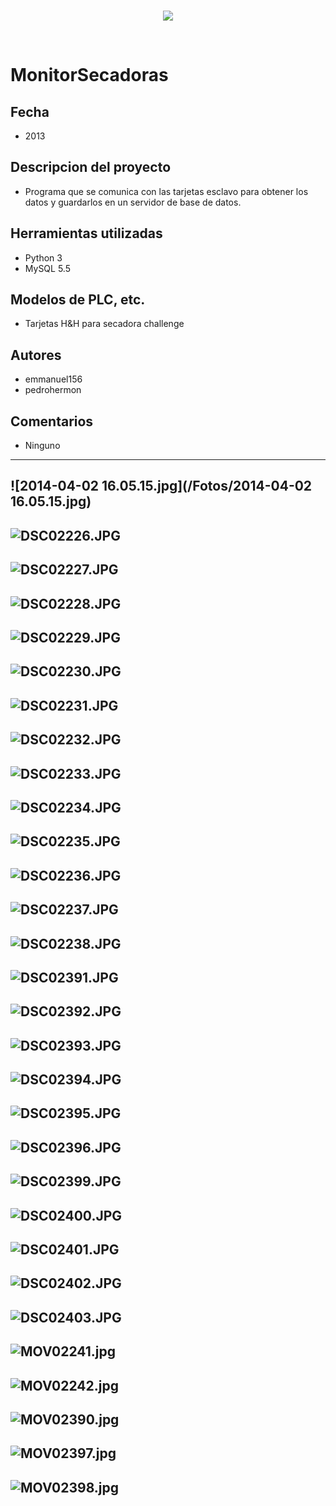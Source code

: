 <br/>
<p align="center">
  <img src="https://avatars2.githubusercontent.com/u/15052789?v=3&s=200">
</p>
<br/>

# MonitorSecadoras

## Fecha
* 2013

## Descripcion del proyecto
* Programa que se comunica con las tarjetas esclavo para obtener los datos y guardarlos en un servidor de base de datos.

## Herramientas utilizadas
* Python 3
* MySQL 5.5

## Modelos de PLC, etc.
* Tarjetas H&H para secadora challenge

## Autores
* emmanuel156
* pedrohermon

## Comentarios
* Ninguno

---
![2014-04-02 16.05.15.jpg](/Fotos/2014-04-02 16.05.15.jpg)
---
![DSC02226.JPG](/Fotos/DSC02226.JPG)
---
![DSC02227.JPG](/Fotos/DSC02227.JPG)
---
![DSC02228.JPG](/Fotos/DSC02228.JPG)
---
![DSC02229.JPG](/Fotos/DSC02229.JPG)
---
![DSC02230.JPG](/Fotos/DSC02230.JPG)
---
![DSC02231.JPG](/Fotos/DSC02231.JPG)
---
![DSC02232.JPG](/Fotos/DSC02232.JPG)
---
![DSC02233.JPG](/Fotos/DSC02233.JPG)
---
![DSC02234.JPG](/Fotos/DSC02234.JPG)
---
![DSC02235.JPG](/Fotos/DSC02235.JPG)
---
![DSC02236.JPG](/Fotos/DSC02236.JPG)
---
![DSC02237.JPG](/Fotos/DSC02237.JPG)
---
![DSC02238.JPG](/Fotos/DSC02238.JPG)
---
![DSC02391.JPG](/Fotos/DSC02391.JPG)
---
![DSC02392.JPG](/Fotos/DSC02392.JPG)
---
![DSC02393.JPG](/Fotos/DSC02393.JPG)
---
![DSC02394.JPG](/Fotos/DSC02394.JPG)
---
![DSC02395.JPG](/Fotos/DSC02395.JPG)
---
![DSC02396.JPG](/Fotos/DSC02396.JPG)
---
![DSC02399.JPG](/Fotos/DSC02399.JPG)
---
![DSC02400.JPG](/Fotos/DSC02400.JPG)
---
![DSC02401.JPG](/Fotos/DSC02401.JPG)
---
![DSC02402.JPG](/Fotos/DSC02402.JPG)
---
![DSC02403.JPG](/Fotos/DSC02403.JPG)
---
![MOV02241.jpg](/Fotos/MOV02241.jpg)
---
![MOV02242.jpg](/Fotos/MOV02242.jpg)
---
![MOV02390.jpg](/Fotos/MOV02390.jpg)
---
![MOV02397.jpg](/Fotos/MOV02397.jpg)
---
![MOV02398.jpg](/Fotos/MOV02398.jpg)
---
